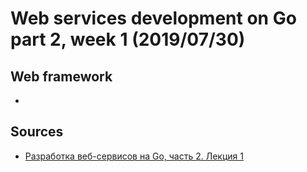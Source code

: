 # Web services development on Go part 2, week 1 (2019/07/30)

## Web framework
- 

## Sources
- [Разработка веб-сервисов на Go, часть 2. Лекция 1](golang-5.pdf)
